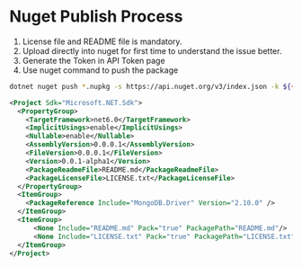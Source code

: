 # Nuget Publish Process

1. License file and README file is mandatory.
2. Upload directly into nuget for first time to understand the issue better. 
3. Generate the Token in API Token page
4. Use nuget command to push the package

```sh
dotnet nuget push *.nupkg -s https://api.nuget.org/v3/index.json -k ${{secrets.NUGET_API_KEY}} --skip-duplicate --no-symbols
```

```xml
<Project Sdk="Microsoft.NET.Sdk">
  <PropertyGroup>
    <TargetFramework>net6.0</TargetFramework>
    <ImplicitUsings>enable</ImplicitUsings>
    <Nullable>enable</Nullable>
    <AssemblyVersion>0.0.0.1</AssemblyVersion>
    <FileVersion>0.0.0.1</FileVersion>
    <Version>0.0.1-alpha1</Version>
    <PackageReadmeFile>README.md</PackageReadmeFile>
    <PackageLicenseFile>LICENSE.txt</PackageLicenseFile>
  </PropertyGroup>
  <ItemGroup>
    <PackageReference Include="MongoDB.Driver" Version="2.10.0" />
  </ItemGroup>
  <ItemGroup>
      <None Include="README.md" Pack="true" PackagePath="README.md"/>
      <None Include="LICENSE.txt" Pack="true" PackagePath="LICENSE.txt"/>
  </ItemGroup>
</Project>


```